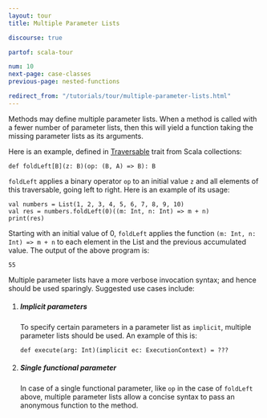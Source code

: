 ```yaml
---
layout: tour
title: Multiple Parameter Lists

discourse: true

partof: scala-tour

num: 10
next-page: case-classes
previous-page: nested-functions

redirect_from: "/tutorials/tour/multiple-parameter-lists.html"
---
```


Methods may define multiple parameter lists. When a method is called with a fewer number of parameter lists, then this will yield a function taking the missing parameter lists as its arguments.

Here is an example, defined in [Traversable](/overviews/collections/trait-traversable.html) trait from Scala collections:

```tut
def foldLeft[B](z: B)(op: (B, A) => B): B
```

`foldLeft` applies a binary operator `op` to an initial value `z` and all elements of this traversable, going left to right. Here is an example of its usage:

```tut
val numbers = List(1, 2, 3, 4, 5, 6, 7, 8, 9, 10)
val res = numbers.foldLeft(0)((m: Int, n: Int) => m + n)
print(res)
```

Starting with an initial value of 0, `foldLeft` applies the function `(m: Int, n: Int) => m + n` to each element in the List and the previous accumulated value. The output of the above program is:
```tut
55
```

Multiple parameter lists have a more verbose invocation syntax; and hence should be used sparingly. Suggested use cases include:

1. ##### Implicit parameters
    To specify certain parameters in a parameter list as `implicit`, multiple parameter lists should be used. An example of this is:

    ```tut
    def execute(arg: Int)(implicit ec: ExecutionContext) = ???
    ```

2. ##### Single functional parameter
    In case of a single functional parameter, like `op` in the case of `foldLeft` above, multiple parameter lists allow a concise syntax to pass an anonymous function to the method.
